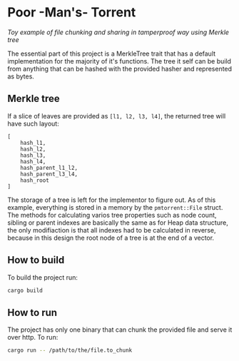 # Poor -Man's- Torrent

_Toy example of file chunking and sharing in tamperproof way using Merkle tree_

The essential part of this project is a MerkleTree trait that has a default implementation for the majority of it's functions. The tree it self can be build from anything that can be hashed with the provided hasher and represented as bytes. 

## Merkle tree

If a slice of leaves are provided as `[l1, l2, l3, l4]`, the returned tree will have such layout:
```
[
	hash_l1,
	hash_l2,
	hash_l3, 
	hash_l4, 
	hash_parent_l1_l2, 
	hash_parent_l3_l4, 
	hash_root
]
```
The storage of a tree is left for the implementor to figure out. As of this example, everything is stored in a memory by the `pmtorrent::File` struct.
The methods for calculating varios tree properties such as node count, sibling or parent indexes are basically the same as for Heap data structure, the only modifiaction is that all indexes had to be calculated in reverse, because in this design the root node of a tree is at the end of a vector.

## How to build

To build the project run:
```bash
cargo build
```

## How to run

The project has only one binary that can chunk the provided file and serve it over http. To run:
```bash
cargo run -- /path/to/the/file.to_chunk
```

